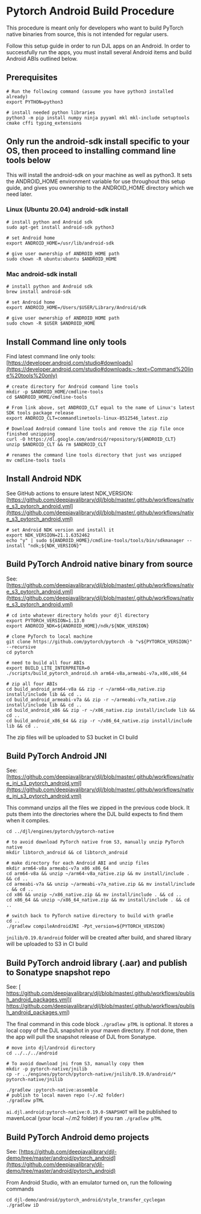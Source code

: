
# Pytorch Android Build Procedure

This procedure is meant only for developers who want to build PyTorch native binaries from source, this is not intended for regular users.

Follow this setup guide in order to run DJL apps on an Android. In order to successfully run the apps, you must install several Android items and build Android ABIs outlined below.

## Prerequisites

```
# Run the following command (assume you have python3 installed already)
export PYTHON=python3

# install needed python libraries
python3 -m pip install numpy ninja pyyaml mkl mkl-include setuptools cmake cffi typing_extensions
```
## Only run the android-sdk install specific to your OS, then proceed to installing command line tools below

This will install the android-sdk on your machine as well as python3. It sets the ANDROID_HOME environment variable for use throughout this setup guide, and gives you ownership to the ANDROID_HOME directory which we need later.

### Linux (Ubuntu 20.04) android-sdk install

```
# install python and Android sdk
sudo apt-get install android-sdk python3

# set Android home
export ANDROID_HOME=/usr/lib/android-sdk

# give user ownership of ANDROID_HOME path
sudo chown -R ubuntu:ubuntu $ANDROID_HOME
```

### Mac android-sdk install

```
# install python and Android sdk
brew install android-sdk

# set Android home
export ANDROID_HOME=/Users/$USER/Library/Android/sdk

# give user ownership of ANDROID_HOME path
sudo chown -R $USER $ANDROID_HOME 
```

## Install Command line only tools

Find latest command line only tools: [https://developer.android.com/studio#downloads](https://developer.android.com/studio#downloads:~:text=Command%20line%20tools%20only)

```
# create directory for Android command line tools
mkdir -p $ANDROID_HOME/cmdline-tools
cd $ANDROID_HOME/cmdline-tools

# From link above, set ANDROID_CLT equal to the name of Linux's latest SDK tools package release
export ANDROID_CLT=commandlinetools-linux-8512546_latest.zip

# Download Android command line tools and remove the zip file once finished unzipping
curl -O https://dl.google.com/android/repository/${ANDROID_CLT}
unzip $ANDROID_CLT && rm $ANDROID_CLT

# renames the command line tools directory that just was unzipped
mv cmdline-tools tools
```

## Install Android NDK

See GitHub actions to ensure latest NDK_VERSION: [https://github.com/deepjavalibrary/djl/blob/master/.github/workflows/native_s3_pytorch_android.yml](https://github.com/deepjavalibrary/djl/blob/master/.github/workflows/native_s3_pytorch_android.yml)

```
# set Android NDK version and install it
export NDK_VERSION=21.1.6352462
echo "y" | sudo ${ANDROID_HOME}/cmdline-tools/tools/bin/sdkmanager --install "ndk;${NDK_VERSION}"
```

## Build PyTorch Android native binary from source

See: [https://github.com/deepjavalibrary/djl/blob/master/.github/workflows/native_s3_pytorch_android.yml](https://github.com/deepjavalibrary/djl/blob/master/.github/workflows/native_s3_pytorch_android.yml)

```
# cd into whatever directory holds your djl directory
export PYTORCH_VERSION=1.13.0
export ANDROID_NDK=${ANDROID_HOME}/ndk/${NDK_VERSION}

# clone PyTorch to local machine
git clone https://github.com/pytorch/pytorch -b "v${PYTORCH_VERSION}" --recursive
cd pytorch

# need to build all four ABIs
export BUILD_LITE_INTERPRETER=0
./scripts/build_pytorch_android.sh arm64-v8a,armeabi-v7a,x86,x86_64

# zip all four ABIs
cd build_android_arm64-v8a && zip -r ~/arm64-v8a_native.zip install/include lib && cd ..
cd build_android_armeabi-v7a && zip -r ~/armeabi-v7a_native.zip install/include lib && cd ..
cd build_android_x86 && zip -r ~/x86_native.zip install/include lib && cd ..
cd build_android_x86_64 && zip -r ~/x86_64_native.zip install/include lib && cd ..
```

The zip files will be uploaded to S3 bucket in CI build

## Build PyTorch Android JNI

See: [https://github.com/deepjavalibrary/djl/blob/master/.github/workflows/native_jni_s3_pytorch_android.yml](https://github.com/deepjavalibrary/djl/blob/master/.github/workflows/native_jni_s3_pytorch_android.yml)

This command unzips all the files we zipped in the previous code block. It puts them into the directories where the DJL build expects to find them when it compiles.

```
cd ../djl/engines/pytorch/pytorch-native

# to avoid download PyTorch native from S3, manually unzip PyTorch native
mkdir libtorch_android && cd libtorch_android

# make directory for each Android ABI and unzip files
mkdir arm64-v8a armeabi-v7a x86 x86_64
cd arm64-v8a && unzip ~/arm64-v8a_native.zip && mv install/include . && cd ..
cd armeabi-v7a && unzip ~/armeabi-v7a_native.zip && mv install/include . && cd ..
cd x86 && unzip ~/x86_native.zip && mv install/include . && cd ..
cd x86_64 && unzip ~/x86_64_native.zip && mv install/include . && cd ..

# switch back to PyTorch native directory to build with gradle
cd ..
./gradlew compileAndroidJNI -Ppt_version=${PYTORCH_VERSION}
```

`jnilib/0.19.0/android` folder will be created after build, and shared library will be uploaded to S3 in CI build

## Build PyTorch android library (.aar) and publish to Sonatype snapshot repo

See: [ https://github.com/deepjavalibrary/djl/blob/master/.github/workflows/publish_android_packages.yml]( https://github.com/deepjavalibrary/djl/blob/master/.github/workflows/publish_android_packages.yml)

The final command in this code block `./gradlew pTML` is optional. It stores a local copy of the DJL snapshot in your maven directory. If not done, then the app will pull the snapshot release of DJL from Sonatype. 

```
# move into djl/android directory
cd ../../../android 

# To avoid download jni from S3, manually copy them
mkdir -p pytorch-native/jnilib
cp -r ../engines/pytorch/pytorch-native/jnilib/0.19.0/android/* pytorch-native/jnilib

./gradlew :pytorch-native:assemble
# publish to local maven repo (~/.m2 folder)
./gradlew pTML
```

`ai.djl.android:pytorch-native:0.19.0-SNAPSHOT` will be published to mavenLocal (your local ~/.m2 folder) if you ran `./gradlew pTML`

## Build PyTorch Android demo projects

See: [https://github.com/deepjavalibrary/djl-demo/tree/master/android/pytorch_android](https://github.com/deepjavalibrary/djl-demo/tree/master/android/pytorch_android)

From Android Studio, with an emulator turned on, run the following commands

```
cd djl-demo/android/pytorch_android/style_transfer_cyclegan
./gradlew iD
```
